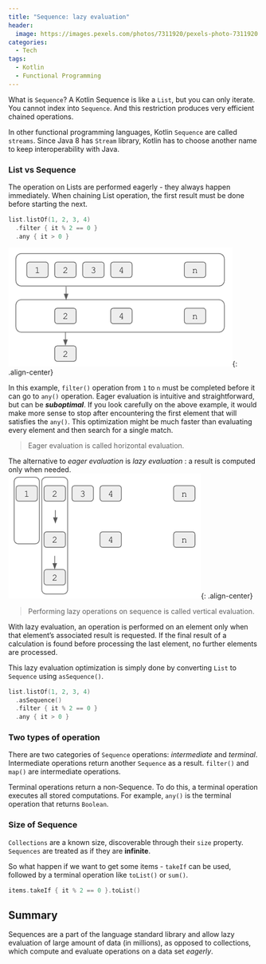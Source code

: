 ```yaml
---
title: "Sequence: lazy evaluation"
header:
  image: https://images.pexels.com/photos/7311920/pexels-photo-7311920.jpeg
categories:
  - Tech
tags:
  - Kotlin
  - Functional Programming
---
```


What is `Sequence`? A Kotlin Sequence is like a `List`, but you can only iterate. You cannot index into `Sequence`. And this restriction produces very efficient chained operations.

In other functional programming languages, Kotlin `Sequence` are called `streams`. Since Java 8 has `Stream` library, Kotlin has to choose another name to keep interoperability with Java.

### List vs Sequence

The operation on Lists are performed eagerly - they always happen immediately. When chaining List operation, the first result must be done before starting the next.

```kotlin
list.listOf(1, 2, 3, 4)
  .filter { it % 2 == 0 }
  .any { it > 0 }
```

![eager evaluation](/assets/images/eager-evaluation.png){: .align-center}

In this example, `filter()` operation from `1` to `n` must be completed before it can go to `any()` operation. Eager evaluation is intuitive and straightforward, but can be **_suboptimal_**. If you look carefully on the above example, it would make more sense to stop after encountering the first element that will satisfies the `any()`. This optimization might be much faster than evaluating every element and then search for a single match.

> Eager evaluation is called horizontal evaluation.

The alternative to _eager evaluation_ is _lazy evaluation_ : a result is computed only when needed.
![lazy evaluation](/assets/images/lazy-evaluation.png){: .align-center}

> Performing lazy operations on sequence is called vertical evaluation.

With lazy evaluation, an operation is performed on an element only when that element’s associated result is requested. If the final result of a calculation is found before processing the last element, no further elements are processed.

This lazy evaluation optimization is simply done by converting `List` to `Sequence` using `asSequence()`.

```kotlin
list.listOf(1, 2, 3, 4)
  .asSequence()
  .filter { it % 2 == 0 }
  .any { it > 0 }
```

### Two types of operation

There are two categories of `Sequence` operations: _intermediate_ and _terminal_. Intermediate operations return another `Sequence` as a result. `filter()` and `map()` are intermediate operations.

Terminal operations return a non-Sequence. To do this, a terminal operation executes all stored computations. For example, `any()` is the terminal operation that returns `Boolean`.

### Size of Sequence

`Collections` are a known size, discoverable through their `size` property. `Sequences` are treated as if they are **infinite**.

So what happen if we want to get some items - `takeIf` can be used, followed by a terminal operation like `toList()` or `sum()`.

```kotlin
items.takeIf { it % 2 == 0 }.toList()
```

## Summary

Sequences are a part of the language standard library and allow lazy evaluation of large amount of data (in millions), as opposed to collections, which compute and evaluate operations on a data set _eagerly_.
